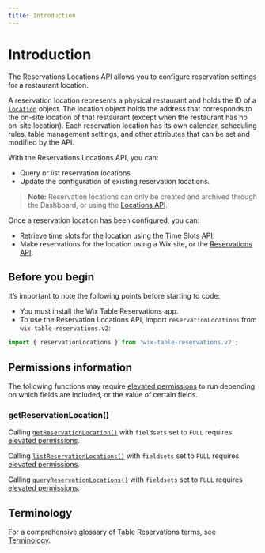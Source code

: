 ```yaml
---
title: Introduction
---
```


# Introduction

The Reservations Locations API allows you to configure reservation settings for a restaurant location. 

A reservation location represents a physical restaurant and holds the ID of a [`location`](https://www.wix.com/velo/reference/wix-business-tools-v2/locations/introduction) object. The location object holds the address that corresponds to the on-site location of that restaurant (except when the restaurant has no on-site location). Each reservation location has its own calendar, scheduling rules, table management settings, and other attributes that can be set and modified by the API.

With the Reservations Locations API, you can:
* Query or list reservation locations.
* Update the configuration of existing reservation locations.
  
>**Note:** Reservation locations can only be created and archived through the Dashboard, or using the [Locations API](https://www.wix.com/velo/reference/wix-business-tools-v2/locations/introduction).

Once a reservation location has been configured, you can:
* Retrieve time slots for the location using the [Time Slots API](https://www.wix.com/velo/reference/wix-table-reservations-v2/timeslots).
* Make reservations for the location using a Wix site, or the [Reservations API](https://www.wix.com/velo/reference/wix-table-reservations-v2/reservations).

## Before you begin
It’s important to note the following points before starting to code:
* You must install the Wix Table Reservations app.
* To use the Reservation Locations API, import `reservationLocations` from `wix-table-reservations.v2`:

```js
import { reservationLocations } from 'wix-table-reservations.v2';
```

## Permissions information

The following functions may require [elevated permissions](https://www.wix.com/velo/reference/wix-auth/elevate) to run depending on which fields are included, or the value of certain fields.

### getReservationLocation()

Calling [`getReservationLocation()`](https://www.wix.com/velo/reference/wix-table-reservations-v2/reservationlocations/getreservationlocation) with `fieldsets` set to `FULL` requires [elevated permissions](https://www.wix.com/velo/reference/wix-auth/elevate).

Calling [`listReservationLocations()`](https://www.wix.com/velo/reference/wix-table-reservations-v2/reservationlocations/listreservationlocations) with `fieldsets` set to `FULL` requires [elevated permissions](https://www.wix.com/velo/reference/wix-auth/elevate).

Calling [`queryReservationLocations()`](https://www.wix.com/velo/reference/wix-table-reservations-v2/reservationlocations/queryreservationlocations) with `fieldsets` set to `FULL` requires [elevated permissions](https://www.wix.com/velo/reference/wix-auth/elevate).

## Terminology
For a comprehensive glossary of Table Reservations terms, see [Terminology](https://www.wix.com/velo/reference/wix-table-reservations-v2/terminology).
